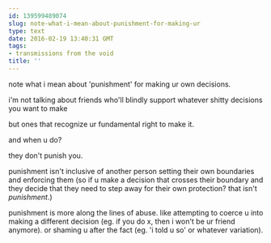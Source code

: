 ```yaml
---
id: 139599489074
slug: note-what-i-mean-about-punishment-for-making-ur
type: text
date: 2016-02-19 13:40:31 GMT
tags:
- transmissions from the void
title: ''
---
```


note what i mean about 'punishment' for making ur own decisions.

i'm not talking about friends who'll blindly support whatever shitty decisions you want to make

but ones that recognize ur fundamental right to make it.

and when u do?

they don't punish you.

punishment isn't inclusive of another person setting their own boundaries and enforcing them (so if u make a decision that crosses their boundary and they decide that they need to step away for their own protection? that isn't *punishment*.) 

punishment is more along the lines of abuse. like attempting to coerce u into making a different decision (eg. if you do x, then i won't be ur friend anymore). or shaming u after the fact (eg. 'i told u so' or whatever variation).